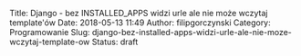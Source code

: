 Title: Django - bez INSTALLED_APPS widzi urle ale nie może wczytaj template'ów
Date: 2018-05-13 11:49
Author: filipgorczynski
Category: Programowanie
Slug: django-bez-installed-apps-widzi-urle-ale-nie-moze-wczytaj-template-ow
Status: draft


